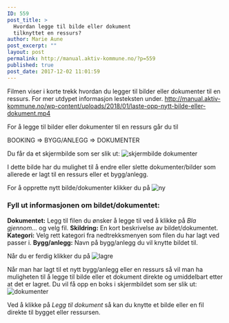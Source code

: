 ```yaml
---
ID: 559
post_title: >
  Hvordan legge til bilde eller dokument
  tilknyttet en ressurs?
author: Marie Aune
post_excerpt: ""
layout: post
permalink: http://manual.aktiv-kommune.no/?p=559
published: true
post_date: 2017-12-02 11:01:59
---
```

Filmen viser i korte trekk hvordan du legger til bilder eller dokumenter til en ressurs. For mer utdypet informasjon lesteksten under. 
http://manual.aktiv-kommune.no/wp-content/uploads/2018/01/laste-opp-nytt-bilde-eller-dokument.mp4

For å legge til bilder eller dokumenter til en ressurs går du til

BOOKING => BYGG/ANLEGG => DOKUMENTER

Du får da et skjermbilde som ser slik ut:
![skjermbilde dokumenter](http://manual.aktiv-kommune.no/wp-content/uploads/2017/12/Skjermbildenyttdokument.png)

I dette bilde har du mulighet til å endre eller slette dokumenter/bilder som allerede er lagt til en ressurs eller et bygg/anlegg.

For å opprette nytt bilde/dokumenter klikker du på 
![ny](http://manual.aktiv-kommune.no/wp-content/uploads/2017/12/NY.png)

### Fyll ut informasjonen om bildet/dokumentet:
**Dokumentet:** Legg til filen du ønsker å legge til ved å klikke på *Bla gjennom...* og velg fil. 
**Skildring:** En kort beskrivelse av bildet/dokumentet.
**Kategori:** Velg rett kategori fra nedtrekksmenyen som filen du har lagt ved passer i.
**Bygg/anlegg:** Navn på bygg/anlegg du vil knytte bildet til. 

Når du er ferdig klikker du på 
![lagre](http://manual.aktiv-kommune.no/wp-content/uploads/2017/12/lagre.png)

Når man har lagt til et nytt bygg/anlegg eller en ressurs så vil man ha muligheten til å legge til bilde eller et dokument direkte og umiddelbart etter at det er lagret. Du vil få opp en boks i skjermbildet som ser slik ut:
![dokumenter](http://manual.aktiv-kommune.no/wp-content/uploads/2017/12/dokument.png)

Ved å klikke på *Legg til dokument* så kan du knytte et bilde eller en fil direkte til bygget eller ressursen.